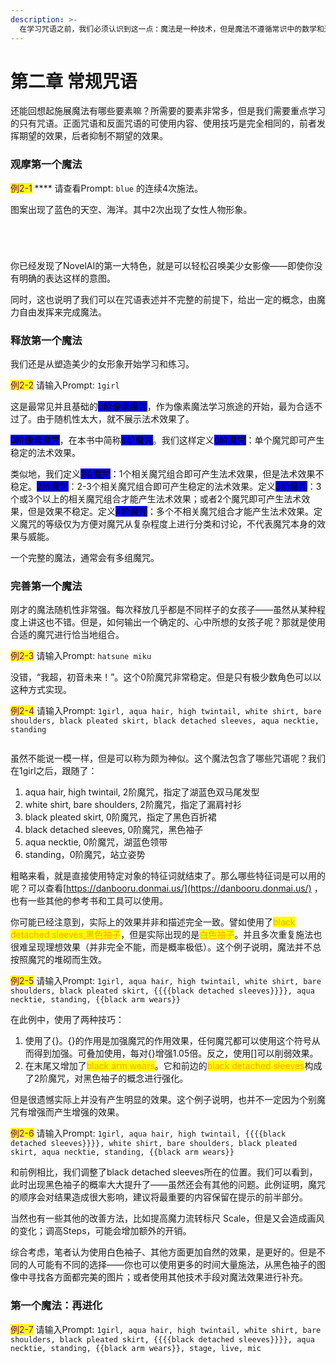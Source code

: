 ```yaml
---
description: >-
  在学习咒语之前，我们必须认识到这一点：魔法是一种技术，但是魔法不遵循常识中的数学和逻辑。魔导器并不能理解你的语言，魔法也不是单纯把每个咒语的效果组合在一起，而是借由施法工具从虚空汲取魔力并施放结果的。
---
```


# 第二章 常规咒语

还能回想起施展魔法有哪些要素嘛？所需要的要素非常多，但是我们需要重点学习的只有咒语。正面咒语和反面咒语的可使用内容、使用技巧是完全相同的，前者发挥期望的效果，后者抑制不期望的效果。

### 观摩第一个魔法

<mark style="color:purple;">例2-1</mark> **** 请查看Prompt: `blue` 的连续4次施法。

图案出现了蓝色的天空、海洋。其中2次出现了女性人物形象。

<div>

<figure><img src="../.gitbook/assets/E2-1B.jpg" alt=""><figcaption></figcaption></figure>

 

<figure><img src="../.gitbook/assets/E2-1A.jpg" alt=""><figcaption></figcaption></figure>

 

<figure><img src="../.gitbook/assets/E2-1D.jpg" alt=""><figcaption></figcaption></figure>

 

<figure><img src="../.gitbook/assets/E2-1C.jpg" alt=""><figcaption></figcaption></figure>

</div>

你已经发现了NovelAI的第一大特色，就是可以轻松召唤美少女影像——即使你没有明确的表达这样的意图。

同时，这也说明了我们可以在咒语表述并不完整的前提下，给出一定的概念，由魔力自由发挥来完成魔法。

### 释放第一个魔法

我们还是从塑造美少的女形象开始学习和练习。

<mark style="color:purple;">例2-2</mark> 请输入Prompt: `1girl`

这是最常见并且基础的<mark style="background-color:blue;">0阶像素魔咒</mark>，作为像素魔法学习旅途的开始，最为合适不过了。由于随机性太大，就不展示法术效果了。

<mark style="background-color:blue;">0阶像素魔咒</mark>，在本书中简称<mark style="background-color:blue;">0阶魔咒</mark>。我们这样定义<mark style="background-color:blue;">0阶魔咒</mark>：单个魔咒即可产生稳定的法术效果。

类似地，我们定义<mark style="background-color:blue;">1阶魔咒</mark>：1个相关魔咒组合即可产生法术效果，但是法术效果不稳定。<mark style="background-color:blue;">2阶魔咒</mark>：2-3个相关魔咒组合即可产生稳定的法术效果。定义<mark style="background-color:blue;">3阶魔咒</mark>：3个或3个以上的相关魔咒组合才能产生法术效果；或者2个魔咒即可产生法术效果，但是效果不稳定。定义<mark style="background-color:blue;">4阶魔咒</mark>：多个不相关魔咒组合才能产生法术效果。定义魔咒的等级仅为方便对魔咒从复杂程度上进行分类和讨论，不代表魔咒本身的效果与威能。

一个完整的魔法，通常会有多组魔咒。

### 完善第一个魔法

刚才的魔法随机性非常强。每次释放几乎都是不同样子的女孩子——虽然从某种程度上讲这也不错。但是，如何输出一个确定的、心中所想的女孩子呢？那就是使用合适的魔咒进行恰当地组合。

<mark style="color:purple;">例2-3</mark> 请输入Prompt: `hatsune miku`

没错，“我超，初音未来！”。这个0阶魔咒非常稳定。但是只有极少数角色可以以这种方式实现。

<mark style="color:purple;">例2-4</mark> 请输入Prompt: `1girl, aqua hair, high twintail, white shirt, bare shoulders, black pleated skirt, black detached sleeves, aqua necktie, standing`

<figure><img src="../.gitbook/assets/E2-4.jpg" alt=""><figcaption></figcaption></figure>

虽然不能说一模一样，但是可以称为颇为神似。这个魔法包含了哪些咒语呢？我们在1girl之后，跟随了：

1. aqua hair, high twintail, 2阶魔咒，指定了湖蓝色双马尾发型
2. white shirt, bare shoulders, 2阶魔咒，指定了漏肩衬衫
3. black pleated skirt, 0阶魔咒，指定了黑色百折裙
4. black detached sleeves, 0阶魔咒，黑色袖子
5. aqua necktie, 0阶魔咒，湖蓝色领带
6. standing，0阶魔咒，站立姿势

粗略来看，就是直接使用特定对象的特征词就结束了。那么哪些特征词是可以用的呢？可以查看[https://danbooru.donmai.us/](https://danbooru.donmai.us/) ，也有一些其他的参考书和工具可以使用。

你可能已经注意到，实际上的效果并非和描述完全一致。譬如使用了<mark style="color:orange;">black detached sleeves,黑色袖子</mark>，但是实际出现的是<mark style="color:orange;">白色袖子</mark>。并且多次重复施法也很难呈现理想效果（并非完全不能，而是概率极低）。这个例子说明，魔法并不总按照魔咒的堆砌而生效。



<mark style="color:purple;">例2-5</mark> 请输入Prompt: `1girl, aqua hair, high twintail, white shirt, bare shoulders, black pleated skirt, {{{{black detached sleeves}}}}, aqua necktie, standing, {{black arm wears}}`

在此例中，使用了两种技巧：

1. 使用了{}。{}的作用是加强魔咒的作用效果，任何魔咒都可以使用这个符号从而得到加强。可叠加使用，每对{}增强1.05倍。反之，使用\[]可以削弱效果。
2. 在末尾又增加了<mark style="color:orange;">black arm wears</mark>。它和前边的<mark style="color:orange;">black detached sleeves</mark>构成了2阶魔咒，对黑色袖子的概念进行强化。

但是很遗憾实际上并没有产生明显的效果。这个例子说明，也并不一定因为个别魔咒有增强而产生增强的效果。



<mark style="color:purple;">例2-6</mark> 请输入Prompt: `1girl, aqua hair, high twintail, {{{{black detached sleeves}}}}, white shirt, bare shoulders, black pleated skirt, aqua necktie, standing, {{black arm wears}}`

和前例相比，我们调整了black detached sleeves所在的位置。我们可以看到，此时出现黑色袖子的概率大大提升了——虽然还会有其他的问题。此例证明，魔咒的顺序会对结果造成很大影响，建议将最重要的内容保留在提示的前半部分。

当然也有一些其他的改善方法，比如提高魔力流转标尺 Scale，但是又会造成画风的变化；调高Steps，可能会增加额外的开销。

综合考虑，笔者认为使用白色袖子、其他方面更加自然的效果，是更好的。但是不同的人可能有不同的选择——你也可以使用更多的时间大量施法，从黑色袖子的图像中寻找各方面都完美的图片；或者使用其他技术手段对魔法效果进行补充。



### 第一个魔法：再进化



<mark style="color:purple;">例2-7</mark> 请输入Prompt: `1girl, aqua hair, high twintail, white shirt, bare shoulders, black pleated skirt, {{{{black detached sleeves}}}}, aqua necktie, standing, {{black arm wears}}, stage, live, mic`

<figure><img src="../.gitbook/assets/E2-7.jpg" alt=""><figcaption></figcaption></figure>


